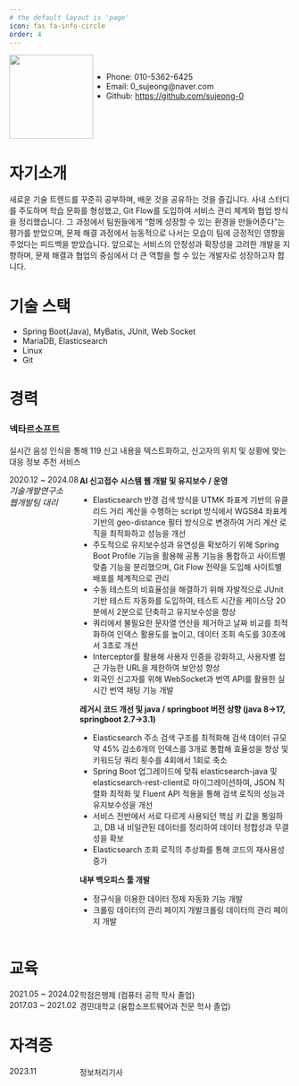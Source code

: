 ```yaml
---
# the default layout is 'page'
icon: fas fa-info-circle
order: 4
---
```


<style>
.grid-container {
  display: grid;
  /*gap: 10px;  전체 그리드 간격 */
}
.line{
  display: flex;
  /* gap: 10px; 왼쪽과 오른쪽 컬럼 사이 간격 */
  /* margin-bottom: 1px; ✅ line과 line 사이 간격 추가 */
}
.grid-left {
  flex: 1;
}
.grid-right {
  flex: 3;
}
.text-left{
  text-align: left;
}
.text-right{
  text-align: left;
}
</style>

<div class="grid-container">
  <div class="line">
    <div class="grid grid-left text-right"><img width="150" src="{{ site.baseurl }} /assets/img/me.png"></div>
    <div class="grid grid-right text-grid-left">
    <br/>
    <ul>
      <li>Phone: 010-5362-6425</li>
      <li>Email: 0_sujeong@naver.com</li>
      <li>Github: <a href="https://github.com/sujeong-0">https://github.com/sujeong-0</a></li>
    </ul>
  </div>
</div>
</div>

# 자기소개

새로운 기술 트렌드를 꾸준히 공부하며, 배운 것을 공유하는 것을 즐깁니다.
사내 스터디를 주도하며 학습 문화를 형성했고, Git Flow를 도입하여 서비스 관리 체계와 협업 방식을 정리했습니다.
그 과정에서 팀원들에게 “함께 성장할 수 있는 환경을 만들어준다”는 평가를 받았으며, 문제 해결 과정에서 능동적으로 나서는 모습이 팀에 긍정적인 영향을 주었다는 피드백을 받았습니다.
앞으로는 서비스의 안정성과 확장성을 고려한 개발을 지향하며, 문제 해결과 협업의 중심에서 더 큰 역할을 할 수 있는 개발자로 성장하고자 합니다.

# 기술 스택

- Spring Boot(Java), MyBatis, JUnit, Web Socket
- MariaDB, Elasticsearch
- Linux
- Git

# 경력

### 넥타르소프트

실시간 음성 인식을 통해 119 신고 내용을 텍스트화하고, 신고자의 위치 및 상황에 맞는 대응 정보 추천 서비스



<div class="grid-container">
  <div class="line">
    <div class="grid grid-left">2020.12 ~ 2024.08<br><i style="font-size:15px">기술개발연구소</i><br><i style="font-size:15px" >웹개발팀 대리</i></div>
    <div class="grid grid-right">
      <b>AI 신고접수 시스템 웹 개발 및 유지보수 / 운영</b>
      <ul>
        <li>Elasticsearch 반경 검색 방식을 UTMK 좌표계 기반의 유클리드 거리 계산을 수행하는 script 방식에서 WGS84 좌표계 기반의 geo-distance 필터 방식으로 변경하여 거리 계산 로직을 최적화하고 성능을 개선</li>
        <li>주도적으로 유지보수성과 유연성을 확보하기 위해 Spring Boot Profile 기능을 활용해 공통 기능을 통합하고 사이트별 맞춤 기능을 분리했으며, Git Flow 전략을 도입해 사이트별 배포를 체계적으로 관리</li>
        <li>수동 테스트의 비효율성을 해결하기 위해 자발적으로 JUnit 기반 테스트 자동화를 도입하여, 테스트 시간을 케이스당 20분에서 2분으로 단축하고 유지보수성을 향상</li>
        <li>쿼리에서 불필요한 문자열 연산을 제거하고 날짜 비교를 최적화하여 인덱스 활용도를 높이고, 데이터 조회 속도를 30초에서 3초로 개선</li>
        <li>Interceptor를 활용해 사용자 인증을 강화하고, 사용자별 접근 가능한 URL을 제한하여 보안성 향상</li>
        <li>외국인 신고자를 위해 WebSocket과 번역 API를 활용한 실시간 번역 채팅 기능 개발</li>
      </ul>
    </div>  
  </div>
  <div class="line">
    <div class="grid grid-left"></div>
    <div class="grid grid-right">
      <b>레거시 코드 개선 및 java / springboot 버전 상향 (java 8→17, springboot 2.7→3.1)</b>
      <ul>
        <li>Elasticsearch 주소 검색 구조를 최적화해 검색 데이터 규모 약 45% 감소6개의 인덱스를 3개로 통합해 효율성을 향상 및 키워드당 쿼리 횟수를 4회에서 1회로 축소</li>
        <li>Spring Boot 업그레이드에 맞춰 elasticsearch-java 및 elasticsearch-rest-client로 마이그레이션하여, JSON 직렬화 최적화 및 Fluent API 적용을 통해 검색 로직의 성능과 유지보수성을 개선</li>
        <li>서비스 전반에서 서로 다르게 사용되던 핵심 키 값을 통일하고, DB 내 비일관된 데이터를 정리하여 데이터 정합성과 무결성을 확보</li>
        <li>Elasticsearch 조회 로직의 추상화를 통해 코드의 재사용성 증가</li>
      </ul>
    </div>
  </div>
  <div class="line">
    <div class="grid grid-left"></div>
    <div class="grid grid-right">
      <b>내부 백오피스 툴 개발</b>
      <ul>
        <li>정규식을 이용한 데이터 정제 자동화 기능 개발</li>
        <li>크롤링 데이터의 관리 페이지 개발크롤링 데이터의 관리 페이지 개발</li>
      </ul>
    </div>
  </div>
</div>

# 교육

<div class="grid-container">
  <div class="line">
    <div class="grid grid-left">2021.05 ~ 2024.02</div>
    <div class="grid grid-right">학점은행제 (컴퓨터 공학 학사 졸업)</div>
  </div>
  <div class="line">
    <div class="grid grid-left">2017.03 ~ 2021.02</div>
    <div class="grid grid-right">경민대학교 (융합소프트웨어과 전문 학사 졸업)</div>
  </div>
</div>

# 자격증

<div class="grid-container">
  <div class="line">
    <div class="grid grid-left">2023.11</div>
    <div class="grid grid-right">정보처리기사</div>
  </div>
</div>







